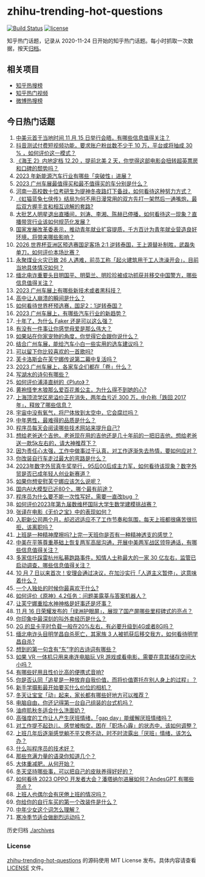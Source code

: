 # zhihu-trending-hot-questions

[![Build Status](https://github.com/justjavac/zhihu-trending-hot-questions/workflows/ci/badge.svg?branch=master)](https://github.com/justjavac/zhihu-trending-hot-questions/actions)
[![license](https://img.shields.io/github/license/justjavac/zhihu-trending-hot-questions)](https://github.com/justjavac/zhihu-trending-hot-questions/blob/master/LICENSE)

知乎热门话题，记录从 2020-11-24
日开始的知乎热门话题。每小时抓取一次数据，按天[归档](./archives)。

## 相关项目

- [知乎热搜榜](https://github.com/justjavac/zhihu-trending-top-search)
- [知乎热门视频](https://github.com/justjavac/zhihu-trending-hot-video)
- [微博热搜榜](https://github.com/justjavac/weibo-trending-hot-search)

## 今日热门话题

<!-- BEGIN -->
<!-- 最后更新时间 Fri Nov 17 2023 07:02:30 GMT+0800 (China Standard Time) -->

1. [中美元首于当地时间 11 月 15 日举行会晤，有哪些信息值得关注？](https://www.zhihu.com/question/630264268)
1. [抖音测试付费短视频功能，要求账户粉丝数不少于 10 万，平台或将抽成 30 % ，如何评价这一模式？](https://www.zhihu.com/question/630407912)
1. [《海王 2》内地定档 12.20 ，提前北美 2 天，你觉得这部电影会扭转超英票房和口碑的颓势吗？](https://www.zhihu.com/question/629707774)
1. [2023 年新能源汽车行业有哪些「突破性」进展？](https://www.zhihu.com/question/629587559)
1. [2023 广州车展最值得买和最不值得买的车分别是什么？](https://www.zhihu.com/question/629587608)
1. [河南一高校数十位考研生为提神冬夜路灯下备战，如何看待这种努力方式？](https://www.zhihu.com/question/630295987)
1. [《虹猫蓝兔七侠传》结局为何不用日漫常用的双方先打一架然后一通嘴炮，最后双方握手言和相互谅解的套路?](https://www.zhihu.com/question/593368571)
1. [大批艺人明星退出直播间，刘涛、李湘、陈赫已停播，如何看待这一现象？直播带货行业该如何规范化发展？](https://www.zhihu.com/question/630388264)
1. [国家发展改革委表示，推动青年就业扩容提质，千方百计为青年就业营造良好环境，将带来哪些影响？](https://www.zhihu.com/question/630419940)
1. [2026 世界杯亚洲区预选赛国足客场 2:1 逆转泰国，王上源替补制胜，武磊失单刀，如何评价本场比赛？](https://www.zhihu.com/question/630408683)
1. [永聚煤业火灾已致 26 人遇难，前员工称「起火建筑用于工人洗澡开会」，目前当地具体情况如何？](https://www.zhihu.com/question/630416322)
1. [缅北电诈重要头目明国平、明菊兰、明珍珍被成功抓获并移交中国警方，哪些信息值得关注？](https://www.zhihu.com/question/630425466)
1. [2023 广州车展上有哪些新技术或者黑科技？](https://www.zhihu.com/question/629587389)
1. [高中让人崩溃的瞬间是什么？](https://www.zhihu.com/question/487981566)
1. [如何看待世界杯预选赛，国足2：1逆转泰国？](https://www.zhihu.com/question/630453718)
1. [2023 广州车展上，有哪些汽车行业的新趋势？](https://www.zhihu.com/question/629587428)
1. [十年了，为什么 Faker 还是可以这么强？](https://www.zhihu.com/question/629944181)
1. [有没有一件事让你感觉母爱是那么伟大？](https://www.zhihu.com/question/402397472)
1. [如果站在你家宠物的角度，你觉得它会跟你说什么？](https://www.zhihu.com/question/629649774)
1. [结合广州车展，能给汽车小白一些实用的选车建议吗？](https://www.zhihu.com/question/629587655)
1. [可以留下你比较喜欢的一首歌吗?](https://www.zhihu.com/question/630134785)
1. [芙卡洛斯会在芙宁娜传说第二幕中复活吗？](https://www.zhihu.com/question/629624287)
1. [2023 广州车展上，各家车企们都在「卷」什么？](https://www.zhihu.com/question/629587510)
1. [写湖水的诗句有哪些？](https://www.zhihu.com/question/630411264)
1. [如何评价浦泽直树的《Pluto》？](https://www.zhihu.com/question/21523214)
1. [黄袍怪奎木狼那么爱百花羞公主，为什么得不到她的心?](https://www.zhihu.com/question/425238655)
1. [上海顶流学区房溢价正在消失，两年血亏近 300 万，中介称「跌回 2017 年」，释放了哪些信息？](https://www.zhihu.com/question/630383035)
1. [宇宙中没有氧气，将尸体放到太空中，它会腐烂吗？](https://www.zhihu.com/question/627364448)
1. [中年男性，最难得的品质是什么？](https://www.zhihu.com/question/630375970)
1. [程序员每天会阅读哪些技术网站来提升自己?](https://www.zhihu.com/question/629894384)
1. [想给老爸送个吉他，老爸现在用的吉他还是几十年前的一把旧吉他，想给老爸送一款5k左右的，请大神推荐下？](https://www.zhihu.com/question/629706289)
1. [因为责任心太强，工作中做事过于认真，对工作逐渐失去热情，要如何应对？](https://www.zhihu.com/question/630020723)
1. [你改装自行车走过最大的弯路是什么？](https://www.zhihu.com/question/630163184)
1. [2023年数字外贸真牛奖举行，95后00后成主力军，如何看待该现象？数字外贸是否已成年轻人创业新赛道？](https://www.zhihu.com/question/630423145)
1. [如果你想安慰芙宁娜应该怎么说呢？](https://www.zhihu.com/question/630275613)
1. [国内AI大模型已近80个，哪个最有前途？](https://www.zhihu.com/question/608763410)
1. [程序员为什么要不能一次性写好，需要一直改bug ？](https://www.zhihu.com/question/629534956)
1. [如何评价2023年第九届数维杯国际大学生数学建模挑战赛？](https://www.zhihu.com/question/630139353)
1. [张译在电影《无价之宝》中的表现如何？](https://www.zhihu.com/question/629565367)
1. [入职新公司两个月，却迟迟适应不了工作节奏和氛围，每天上班都很痛苦很抗拒，该离职吗？](https://www.zhihu.com/question/630020811)
1. [上班是一种精神摩擦吗?上完一天班你是否有一种精神透支的感觉？](https://www.zhihu.com/question/630274405)
1. [中美在平等尊重基础上恢复两军高层沟通，开展中美两军战区领导通话，有哪些信息值得关注？](https://www.zhihu.com/question/630385390)
1. [多家信托踩雷杭州私募跑路事件，知情人士称最大的一家 30 亿左右，监管已启动调查，哪些信息值得关注？](https://www.zhihu.com/question/630391920)
1. [10 月 7 日以来首次！安理会通过决议，在加沙实行「人道主义暂停」，这意味着什么？](https://www.zhihu.com/question/630383868)
1. [一个人独处的时候你最喜欢干什么?](https://www.zhihu.com/question/623609279)
1. [如何评价《原神》4.2任务：问题美露莘与答案机器人？](https://www.zhihu.com/question/629634190)
1. [让芙宁娜重拾水神神格是好事还是坏事？](https://www.zhihu.com/question/630272289)
1. [11 月 16 日荣耀发布的「绿洲护眼屏」，展现了国产屏哪些里程碑式的亮点？](https://www.zhihu.com/question/630417157)
1. [你印象中最深刻的叫外卖经历是什么？](https://www.zhihu.com/question/61139335)
1. [2G 的显卡平时负载一般在20%左右，有必要升级到4G或者8G吗？](https://www.zhihu.com/question/629150602)
1. [缅北电诈头目明学昌自杀死亡，其家族 3 人被抓获后移交我方，如何看待明学昌自杀?](https://www.zhihu.com/question/630461513)
1. [想到的第一句含有“东”字的古诗词有哪些？](https://www.zhihu.com/question/626476826)
1. [如果 VR 一体机只用来串连电脑玩 VR 游戏或看电影，需要在意其储存空间大小吗？](https://www.zhihu.com/question/628631286)
1. [有哪些好用且性价比高的便携式音响?](https://www.zhihu.com/question/628937822)
1. [你是否认同「追星是一种放弃自我价值，而将价值寄托在别人身上的过程」？](https://www.zhihu.com/question/630200700)
1. [新手学摄影最开始要买什么价位的相机？](https://www.zhihu.com/question/629944117)
1. [冬天让宝宝「动」起来，家长都有哪些好地方可以推荐？](https://www.zhihu.com/question/493904727)
1. [电脑自由，你还记得第一台自己组装的台式机吗？](https://www.zhihu.com/question/630057327)
1. [油痘肌秋冬适合什么洗面奶？](https://www.zhihu.com/question/626988216)
1. [高强度的工作让人产生厌班情绪，「gap day」能缓解厌班情绪吗？](https://www.zhihu.com/question/630020787)
1. [对工作提不起劲儿、感觉被掏空，困在「职场心霾」的状态中，该如何调整？](https://www.zhihu.com/question/630020692)
1. [上班几年后逐渐感觉躺不平又卷不动，时不时流露出「厌班」情绪，该怎么办？](https://www.zhihu.com/question/630020822)
1. [什么叫程序员的技术好？](https://www.zhihu.com/question/626259616)
1. [那些充满力量的语录你知道几个？](https://www.zhihu.com/question/630351847)
1. [大体重减肥，从何开始？](https://www.zhihu.com/question/630059701)
1. [冬天坚持哪些事，可以把自己的皮肤养得好好的？](https://www.zhihu.com/question/630033088)
1. [如何看待 2023 OPPO 开发者大会？潘塔纳尔进展如何？AndesGPT 有哪些亮点？](https://www.zhihu.com/question/630308031)
1. [上班人也偶尔会有厌倦上班的情况吗？](https://www.zhihu.com/question/630283173)
1. [你给你的自行车买的第一个改装件是什么？](https://www.zhihu.com/question/630059766)
1. [中年少女这个词怎么理解？](https://www.zhihu.com/question/629995259)
1. [寒冷季节适合做剧烈运动吗？](https://www.zhihu.com/question/630059659)

<!-- END -->

历史归档 [./archives](./archives)

### License

[zhihu-trending-hot-questions](https://github.com/justjavac/zhihu-trending-hot-questions)
的源码使用 MIT License 发布。具体内容请查看 [LICENSE](./LICENSE) 文件。
